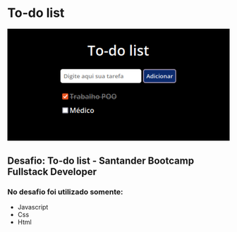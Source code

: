 # To-do list

![foto](https://github.com/Felipe-Noguez/to-do-list-dio/blob/main/assets/img/to-do-list.png)

## Desafio: To-do list - Santander Bootcamp Fullstack Developer

### No desafio foi utilizado somente:

-   Javascript
-   Css
-   Html
